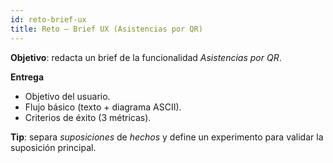 ```yaml
---
id: reto-brief-ux
title: Reto — Brief UX (Asistencias por QR)
---
```


**Objetivo**: redacta un brief de la funcionalidad _Asistencias por QR_.

**Entrega**

- Objetivo del usuario.
- Flujo básico (texto + diagrama ASCII).
- Criterios de éxito (3 métricas).

**Tip**: separa _suposiciones_ de _hechos_ y define un experimento para validar la suposición principal.
